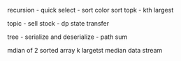 
               
recursion - quick select - sort color
sort
topk - kth largest

topic - sell stock - dp state transfer
      
      
tree - serialize and deserialize
    - path sum
    
    
mdian of 2 sorted array
k largetst
median data stream


      
